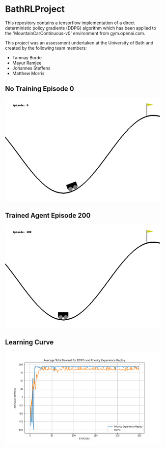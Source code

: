 # BathRLProject

This repository contains a tensorflow implementation
of a direct deterministic policy gradients (DDPG) algorithm which has been applied to the 'MountainCarContinuous-v0' 
environment from gym.openai.com.

This project was an assessment undertaken at the University of Bath and created by the following team members:
  - Tanmay Burde
  - Mayur Ramjee
  - Johannes Steffens
  - Matthew Morris

## No Training Episode 0

![](./videos/agent1_ep_0.gif)

## Trained Agent Episode 200

![](./videos/agent1_ep_200.gif)

## Learning Curve

![](./Plots/LearningCurve.png)